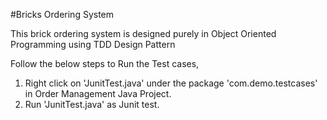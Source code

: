 #Bricks Ordering System 

This brick ordering system is designed purely in Object Oriented Programming using TDD Design Pattern

Follow the below steps to Run the Test cases,
1. Right click on 'JunitTest.java' under the package 'com.demo.testcases' in Order Management Java Project.
2. Run 'JunitTest.java' as Junit test.
